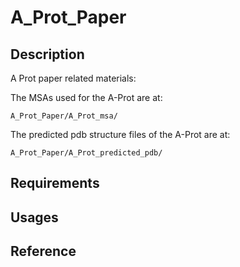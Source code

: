 # A_Prot_Paper

## Description
A Prot paper related materials:

The MSAs used for the A-Prot are at:

```
A_Prot_Paper/A_Prot_msa/
```

The predicted pdb structure files of the A-Prot are at:

```
A_Prot_Paper/A_Prot_predicted_pdb/
```

## Requirements



## Usages


## Reference





